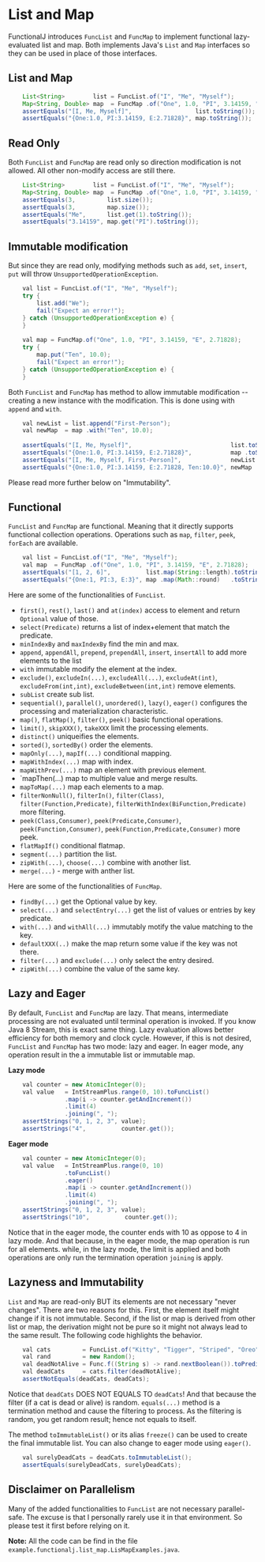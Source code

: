 # List and Map
FunctionalJ introduces `FuncList` and `FuncMap` to implement functional lazy-evaluated list and map.
Both implements Java's `List` and `Map` interfaces so they can be used in place of those interfaces.

## List and Map

```java
    List<String>        list = FuncList.of("I", "Me", "Myself");
    Map<String, Double> map  = FuncMap .of("One", 1.0, "PI", 3.14159, "E", 2.71828);
    assertEquals("[I, Me, Myself]",                  list.toString());
    assertEquals("{One:1.0, PI:3.14159, E:2.71828}", map.toString());
```

## Read Only
Both `FuncList` and `FuncMap` are read only so direction modification is not allowed.
All other non-modify access are still there.

```java
    List<String>        list = FuncList.of("I", "Me", "Myself");
    Map<String, Double> map  = FuncMap .of("One", 1.0, "PI", 3.14159, "E", 2.71828);
    assertEquals(3,         list.size());
    assertEquals(3,         map.size());
    assertEquals("Me",      list.get(1).toString());
    assertEquals("3.14159", map.get("PI").toString());
```

## Immutable modification

But since they are read only, modifying methods such as `add`, `set`, `insert`, `put` will throw `UnsupportedOperationException`.

```java
    val list = FuncList.of("I", "Me", "Myself");
    try {
        list.add("We");
        fail("Expect an error!");
    } catch (UnsupportedOperationException e) {
    }
    
    val map = FuncMap.of("One", 1.0, "PI", 3.14159, "E", 2.71828);
    try {
        map.put("Ten", 10.0);
        fail("Expect an error!");
    } catch (UnsupportedOperationException e) {
    }
```

Both `FuncList` and `FuncMap` has method to allow immutable modification -- creating a new instance with the modification.
This is done using with `append` and `with`.

```java
    val newList = list.append("First-Person");
    val newMap  = map .with("Ten", 10.0);
    
    assertEquals("[I, Me, Myself]",                            list.toString());
    assertEquals("{One:1.0, PI:3.14159, E:2.71828}",           map .toString());
    assertEquals("[I, Me, Myself, First-Person]",              newList.toString());
    assertEquals("{One:1.0, PI:3.14159, E:2.71828, Ten:10.0}", newMap .toString());
```
Please read more further below on "Immutability".

## Functional
`FuncList` and `FuncMap` are functional.
Meaning that it directly supports functional collection operations.
Operations such as `map`, `filter`, `peek`, `forEach` are available.

```java
    val list = FuncList.of("I", "Me", "Myself");
    val map  = FuncMap .of("One", 1.0, "PI", 3.14159, "E", 2.71828);
    assertEquals("[1, 2, 6]",          list.map(String::length).toString());
    assertEquals("{One:1, PI:3, E:3}", map .map(Math::round)   .toString());
```

Here are some of the functionalities of `FuncList`.
  - `first()`, `rest()`, `last()` and `at(index)` access to element and return `Optional` value of those.
  - `select(Predicate)` returns a list of index+element that match the predicate.
  - `minIndexBy` and `maxIndexBy` find the min and max.
  - `append`, `appendAll`, `prepend`, `prependAll`, `insert`, `insertAll` to add more elements to the list
  - `with` immutable modify the element at the index.
  - `exclude()`, `excludeIn(...)`, `excludeAll(...)`, `excludeAt(int)`, `excludeFrom(int,int)`, `excludeBetween(int,int)` remove elements.
  - `subList` create sub list.
  - `sequential()`, `parallel()`, `unordered()`, `lazy()`, `eager()` configures the processing and materialization characteristic.
  - `map()`, `flatMap()`, `filter()`, `peek()` basic functional operations.
  - `limit()`, `skipXXX()`, `takeXXX` limit the processing elements.
  - `distinct()` uniqueifies the elements.
  - `sorted()`, `sortedBy()` order the elements.
  - `mapOnly(...)`, `mapIf(...)` conditional mapping.
  - `mapWithIndex(...)` map with index.
  - `mapWithPrev(...)` map an element with previous element.
  - `mapThen(...) map to multiple value and merge results.
  - `mapToMap(...)` map each elements to a map.
  - `filterNonNull()`, `filterIn()`, `filter(Class)`, `filter(Function,Predicate)`, `filterWithIndex(BiFunction,Predicate)` more filtering.
  - `peek(Class,Consumer)`, `peek(Predicate,Consumer)`, `peek(Function,Consumer)`, `peek(Function,Predicate,Consumer)` more peek.
  - `flatMapIf()` conditional flatmap.
  - `segment(...)` partition the list.
  - `zipWith(...)`, `choose(...)` combine with another list.
  - `merge(...)` - merge with anther list.

Here are some of the functionalities of `FuncMap`.
  - `findBy(...)` get the Optional value by key.
  - `select(...)` and `selectEntry(...)` get the list of values or entries by key predicate.
  - `with(...)` and `withAll(...)` immutably motify the value matching to the key.
  - `defaultXXX(..)` make the map return some value if the key was not there.
  - `filter(...)` and `exclude(...)` only select the entry desired.
  - `zipWith(...)` combine the value of the same key.

## Lazy and Eager
By default, `FuncList` and `FuncMap` are lazy.
That means, intermediate processing are not evaluated until terminal operation is invoked. 
If you know Java 8 Stream, this is exact same thing.
Lazy evaluation allows better efficiency for both memory and clock cycle.
However, if this is not desired, `FuncList` and `FuncMap` has two mode: lazy and eager.
In eager mode, any operation result in the a immutable list or immutable map.

**Lazy mode**

```java
    val counter = new AtomicInteger(0);
    val value   = IntStreamPlus.range(0, 10).toFuncList()
                .map(i -> counter.getAndIncrement())
                .limit(4)
                .joining(", ");
    assertStrings("0, 1, 2, 3", value);
    assertStrings("4",          counter.get());
```

**Eager mode**

```java
    val counter = new AtomicInteger(0);
    val value   = IntStreamPlus.range(0, 10)
                .toFuncList()
                .eager()
                .map(i -> counter.getAndIncrement())
                .limit(4)
                .joining(", ");
    assertStrings("0, 1, 2, 3", value);
    assertStrings("10",          counter.get());
```

Notice that in the eager mode, the counter ends with 10 as oppose to 4 in lazy mode.
And that because, in the eager mode, the map operation is run for all elements.
   while, in the lazy mode, the limit is applied and both operations are only run the termination operation `joining` is apply.

## Lazyness and Immutability
`List` and `Map` are read-only BUT its elements are not necessary "never changes".
There are two reasons for this.
First, the element itself might change if it is not immutable.
Second, if the list or map is derived from other list or map,
  the derivation might not be pure so it might not always lead to the same result.
The following code highlights the behavior.

```java
    val cats         = FuncList.of("Kitty", "Tigger", "Striped", "Oreo", "Simba", "Scar", "Felix", "Pete", "Schrödinger's");
    val rand         = new Random();
    val deadNotAlive = Func.f((String s) -> rand.nextBoolean()).toPredicate();
    val deadCats     = cats.filter(deadNotAlive);
    assertNotEquals(deadCats, deadCats);
```

Notice that `deadCats` DOES NOT EQUALS TO `deadCats`!
And that because the filter (if a cat is dead or alive) is random.
`equals(...)` method is a termination method and cause the filtering to process.
As the filtering is random, you get random result; hence not equals to itself.

The method `toImmutableList()` or its alias `freeze()` can be used to create the final immutable list.
You can also change to eager mode using `eager()`.

```java
    val surelyDeadCats = deadCats.toImmutableList();
    assertEquals(surelyDeadCats, surelyDeadCats);
```

## Disclaimer on Parallelism
Many of the added functionalities to `FuncList` are not necessary parallel-safe.
The excuse is that I personally rarely use it in that environment.
So please test it first before relying on it.


**Note:** All the code can be find in the file `example.functionalj.list_map.LisMapExamples.java`.
